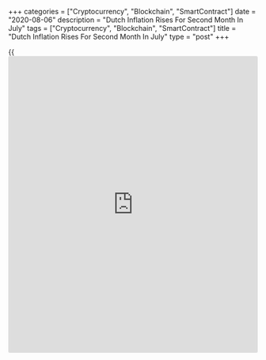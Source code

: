 +++
categories = ["Cryptocurrency", "Blockchain", "SmartContract"]
date = "2020-08-06"
description = "Dutch Inflation Rises For Second Month In July"
tags = ["Cryptocurrency", "Blockchain", "SmartContract"]
title = "Dutch Inflation Rises For Second Month In July"
type = "post"
+++

{{<iframe id="large-banner" src="https://www.bounty.group/#slide=2.0" width="100%" height="600" scrolling="no" style="border: 0px solid rgb(216, 221, 230); border-radius: 3px;">}}

Dutch consumer price inflation rose for the second straight month in
July, data from the Central Bureau of Statistics showed on Thursday.

The consumer price index rose 1.7 percent year-on-year in July,
following a 1.6 percent increase in June.

The latest inflation was mainly due to rise in prices of stay in
bungalow park, by 1.8 percent and housing rent increased 2.9 percent.

Prices for flights and package trips abroad, and food prices fell by 2.7
percent and 1.9 percent, respectively.

Inflation based on the Harmonized Index of Consumer Prices, or HICP,
rose to 1.6 percent in July, slower than 1.7 percent increase in the
previous month.

For comments and feedback [contact](https://www.playgroundfx.com/contact/): editorial@rtt[news](https://www.letsplayfx.com/blog/forex-news-website/).com

[Economic News][1]

 **What parts of the world are seeing the best (and worst) economic
performances lately? Click[here][2] to check out our [Econ Scorecard][2]
and find out! See up-to-the-moment [ranking](https://www.playgroundfx.com/blog/crypto-exchange-ranking/)s for the best and worst
performers in [GDP][3], [unemployment rate][4], [inflation][5] and much
more.**

   1. www.rtt[news](https://www.letsplayfx.com/blog/forex-news-website/).com/Content/EconomicNews.aspx
   2. www.rtt[news](https://www.letsplayfx.com/blog/forex-news-website/).com/economic-scorecard/world-rank/retail-sales/highest-performance.aspx
   3. www.rtt[news](https://www.letsplayfx.com/blog/forex-news-website/).com/economic-scorecard/world-rank/GDP/highest-performance.aspx
   4. www.rtt[news](https://www.letsplayfx.com/blog/forex-news-website/).com/economic-scorecard/world-rank/unemployment-rate/lowest-performance.aspx
   5. www.rtt[news](https://www.letsplayfx.com/blog/forex-news-website/).com/economic-scorecard/world-rank/CPI/highest-performance.aspx